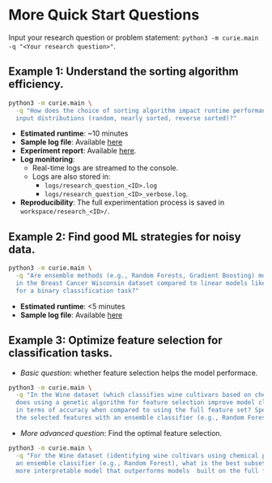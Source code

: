 # More Quick Start Questions

Input your research question or problem statement: `python3 -m curie.main -q "<Your research question>"`.

## **Example 1**: Understand the sorting algorithm efficiency.

```bash
python3 -m curie.main \
  -q "How does the choice of sorting algorithm impact runtime performance across different \
  input distributions (random, nearly sorted, reverse sorted)?"
``` 
- **Estimated runtime**: ~10 minutes
- **Sample log file**: Available [here](./docs/example_logs/research_sorting_efficiency_20250306.log)
- **Experiment report**: Available [here](./docs/example_logs/research_sorting_efficiency_20250306_report.md).
- **Log monitoring**:
  - Real-time logs are streamed to the console.
  - Logs are also stored in:
    - `logs/research_question_<ID>.log` 
    - `logs/research_question_<ID>_verbose.log`.
- **Reproducibility**: The full experimentation process is saved in `workspace/research_<ID>/`.


## **Example 2**: Find good ML strategies for noisy data.

```bash
python3 -m curie.main \
  -q "Are ensemble methods (e.g., Random Forests, Gradient Boosting) more robust to added noise \
  in the Breast Cancer Wisconsin dataset compared to linear models like Logistic Regression \
  for a binary classification task?"
```

- **Estimated runtime**: <5 minutes
- **Sample log file**: Available [here](./docs/example_logs/research_noise_robustness_20250309.log)


## **Example 3**: Optimize feature selection for classification tasks.
- *Basic question*: whether feature selection helps the model performace.
```bash
python3 -m curie.main \
  -q "In the Wine dataset (which classifies wine cultivars based on chemical properties), \
  does using a genetic algorithm for feature selection improve model classification performance \
  in terms of accuracy when compared to using the full feature set? Specifically, does combining \
  the selected features with an ensemble classifier (e.g., Random Forest) lead to higher accuracy?"
```

- *More advanced question*: Find the optimal feature selection.

```bash
python3 -m curie.main \
  -q "For the Wine dataset (identifying wine cultivars using chemical properties), when using \ 
  an ensemble classifier (e.g., Random Forest), what is the best subset of features that will create a simpler, \
  more interpretable model that outperforms models  built on the full feature set. "
```